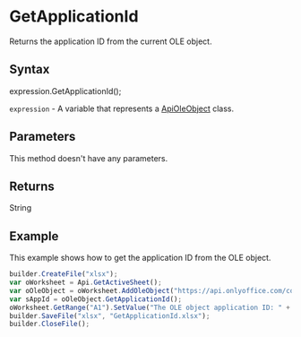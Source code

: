 # GetApplicationId

Returns the application ID from the current OLE object.

## Syntax

expression.GetApplicationId();

`expression` - A variable that represents a [ApiOleObject](../ApiOleObject.md) class.

## Parameters

This method doesn't have any parameters.

## Returns

String

## Example

This example shows how to get the application ID from the OLE object.

```javascript
builder.CreateFile("xlsx");
var oWorksheet = Api.GetActiveSheet();
var oOleObject = oWorksheet.AddOleObject("https://api.onlyoffice.com/content/img/docbuilder/examples/ole-object-image.png", 130 * 36000, 90 * 36000, "https://youtu.be/SKGz4pmnpgY", "asc.{38E022EA-AD92-45FC-B22B-49DF39746DB4}", 0, 2 * 36000, 4, 3 * 36000);
var sAppId = oOleObject.GetApplicationId();
oWorksheet.GetRange("A1").SetValue("The OLE object application ID: " + sAppId);
builder.SaveFile("xlsx", "GetApplicationId.xlsx");
builder.CloseFile();
```